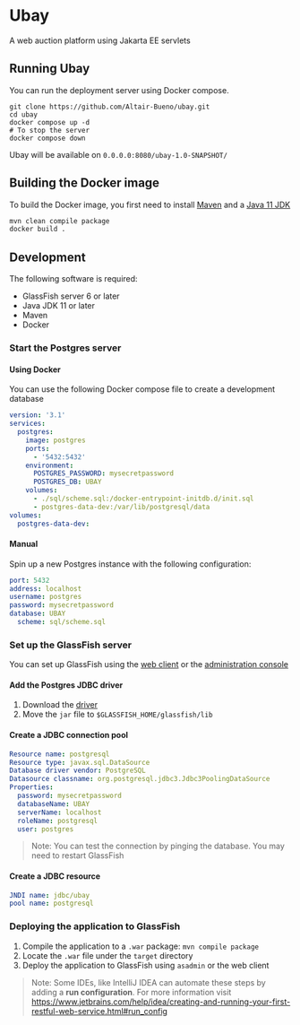 # Ubay

A web auction platform using Jakarta EE servlets

## Running Ubay

You can run the deployment server using Docker compose.

```shell
git clone https://github.com/Altair-Bueno/ubay.git
cd ubay
docker compose up -d
# To stop the server
docker compose down
```

Ubay will be available on `0.0.0.0:8080/ubay-1.0-SNAPSHOT/`

## Building the Docker image

To build the Docker image, you first need to install
[Maven](https://maven.apache.org) and a [Java 11 JDK](https://adoptopenjdk.net/)

```bash
mvn clean compile package
docker build .
```

## Development

The following software is required:

- GlassFish server 6 or later
- Java JDK 11 or later
- Maven
- Docker

### Start the Postgres server

#### Using Docker

You can use the following Docker compose file to create a development database
```yml
version: '3.1'
services:
  postgres:
    image: postgres
    ports:
      - '5432:5432'
    environment:
      POSTGRES_PASSWORD: mysecretpassword
      POSTGRES_DB: UBAY
    volumes:
      - ./sql/scheme.sql:/docker-entrypoint-initdb.d/init.sql
      - postgres-data-dev:/var/lib/postgresql/data
volumes:
  postgres-data-dev:
```

#### Manual

Spin up a new Postgres instance with the following configuration:

```yml
port: 5432
address: localhost
username: postgres
password: mysecretpassword
database: UBAY
  scheme: sql/scheme.sql
```

### Set up the GlassFish server

You can set up GlassFish using the [web client](http://localhost:4848/) or the
[administration console](https://docs.oracle.com/cd/E19798-01/821-1751/giobi/index.html)

#### Add the Postgres JDBC driver

1. Download the [driver](https://jdbc.postgresql.org/download.html)
2. Move the `jar` file to `$GLASSFISH_HOME/glassfish/lib`

#### Create a JDBC connection pool

```yaml
Resource name: postgresql
Resource type: javax.sql.DataSource
Database driver vendor: PostgreSQL
Datasource classname: org.postgresql.jdbc3.Jdbc3PoolingDataSource
Properties:
  password: mysecretpassword
  databaseName: UBAY
  serverName: localhost
  roleName: postgresql
  user: postgres
```

> Note: You can test the connection by pinging the database. You may need to
> restart GlassFish

#### Create a JDBC resource

```yaml
JNDI name: jdbc/ubay
pool name: postgresql
```

### Deploying the application to GlassFish

1. Compile the application to a `.war` package: `mvn compile package`
2. Locate the `.war` file under the `target` directory
3. Deploy the application to GlassFish using `asadmin` or the web client

> Note: Some IDEs, like IntelliJ IDEA can automate these steps by adding a **run
> configuration**. For more information visit
> <https://www.jetbrains.com/help/idea/creating-and-running-your-first-restful-web-service.html#run_config>
